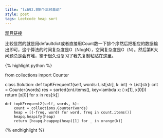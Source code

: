 ```yaml
---
title: "lc692.前K个高频单词"
style: post
tags: Leetcode heap sort
---
```


[题目链接](https://leetcode-cn.com/problems/top-k-frequent-words/)

比较显然的就是用defaultdict或者直接用Count数一下排个序然后把相应的数据输出即可，这个算法的时间复杂度是O（NlogN），空间复杂度是O（N）。然后第K大问题总是会有堆，鉴于很久没复习了我先复制粘贴在这里。

{% highlight python %}

from collections import Counter

class Solution:
    def topKFrequent1(self, words: List[str], k: int) -> List[str]:
        cnt = Counter(words)
        res = sorted(cnt.items(), key=lambda x: (-x[1], x[0]))
        return [x[0] for x in res[:k]]

    def topKFrequent2(self, words, k):
        count = collections.Counter(words)
        heap = [(-freq, word) for word, freq in count.items()]
        heapq.heapify(heap)
        return [heapq.heappop(heap)[1] for _ in xrange(k)]

{% endhighlight %}

